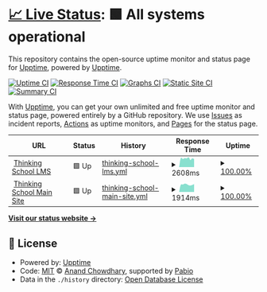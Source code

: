 # [📈 Live Status](https://demo.upptime.js.org): <!--live status--> **🟩 All systems operational**

This repository contains the open-source uptime monitor and status page for [Upptime](https://upptime.js.org), powered by [Upptime](https://github.com/upptime/upptime).

[![Uptime CI](https://github.com/upptime/upptime/workflows/Uptime%20CI/badge.svg)](https://github.com/upptime/upptime/actions?query=workflow%3A%22Uptime+CI%22)
[![Response Time CI](https://github.com/upptime/upptime/workflows/Response%20Time%20CI/badge.svg)](https://github.com/upptime/upptime/actions?query=workflow%3A%22Response+Time+CI%22)
[![Graphs CI](https://github.com/upptime/upptime/workflows/Graphs%20CI/badge.svg)](https://github.com/upptime/upptime/actions?query=workflow%3A%22Graphs+CI%22)
[![Static Site CI](https://github.com/upptime/upptime/workflows/Static%20Site%20CI/badge.svg)](https://github.com/upptime/upptime/actions?query=workflow%3A%22Static+Site+CI%22)
[![Summary CI](https://github.com/upptime/upptime/workflows/Summary%20CI/badge.svg)](https://github.com/upptime/upptime/actions?query=workflow%3A%22Summary+CI%22)

With [Upptime](https://upptime.js.org), you can get your own unlimited and free uptime monitor and status page, powered entirely by a GitHub repository. We use [Issues](https://github.com/upptime/upptime/issues) as incident reports, [Actions](https://github.com/upptime/upptime/actions) as uptime monitors, and [Pages](https://demo.upptime.js.org) for the status page.

<!--start: status pages-->
<!-- This summary is generated by Upptime (https://github.com/upptime/upptime) -->
<!-- Do not edit this manually, your changes will be overwritten -->
<!-- prettier-ignore -->
| URL | Status | History | Response Time | Uptime |
| --- | ------ | ------- | ------------- | ------ |
| <img alt="" src="https://icons.duckduckgo.com/ip3/lms.thinkingschool.vn.ico" height="13"> [Thinking School LMS](https://lms.thinkingschool.vn) | 🟩 Up | [thinking-school-lms.yml](https://github.com/thinkingschool/upptime/commits/HEAD/history/thinking-school-lms.yml) | <details><summary><img alt="Response time graph" src="./graphs/thinking-school-lms/response-time-week.png" height="20"> 2608ms</summary><br><a href="https://upptime.github.io/upptime/history/thinking-school-lms"><img alt="Response time 2608" src="https://img.shields.io/endpoint?url=https%3A%2F%2Fraw.githubusercontent.com%2Fthinkingschool%2Fupptime%2FHEAD%2Fapi%2Fthinking-school-lms%2Fresponse-time.json"></a><br><a href="https://upptime.github.io/upptime/history/thinking-school-lms"><img alt="24-hour response time 2608" src="https://img.shields.io/endpoint?url=https%3A%2F%2Fraw.githubusercontent.com%2Fthinkingschool%2Fupptime%2FHEAD%2Fapi%2Fthinking-school-lms%2Fresponse-time-day.json"></a><br><a href="https://upptime.github.io/upptime/history/thinking-school-lms"><img alt="7-day response time 2608" src="https://img.shields.io/endpoint?url=https%3A%2F%2Fraw.githubusercontent.com%2Fthinkingschool%2Fupptime%2FHEAD%2Fapi%2Fthinking-school-lms%2Fresponse-time-week.json"></a><br><a href="https://upptime.github.io/upptime/history/thinking-school-lms"><img alt="30-day response time 2608" src="https://img.shields.io/endpoint?url=https%3A%2F%2Fraw.githubusercontent.com%2Fthinkingschool%2Fupptime%2FHEAD%2Fapi%2Fthinking-school-lms%2Fresponse-time-month.json"></a><br><a href="https://upptime.github.io/upptime/history/thinking-school-lms"><img alt="1-year response time 2608" src="https://img.shields.io/endpoint?url=https%3A%2F%2Fraw.githubusercontent.com%2Fthinkingschool%2Fupptime%2FHEAD%2Fapi%2Fthinking-school-lms%2Fresponse-time-year.json"></a></details> | <details><summary><a href="https://upptime.github.io/upptime/history/thinking-school-lms">100.00%</a></summary><a href="https://upptime.github.io/upptime/history/thinking-school-lms"><img alt="All-time uptime 100.00%" src="https://img.shields.io/endpoint?url=https%3A%2F%2Fraw.githubusercontent.com%2Fthinkingschool%2Fupptime%2FHEAD%2Fapi%2Fthinking-school-lms%2Fuptime.json"></a><br><a href="https://upptime.github.io/upptime/history/thinking-school-lms"><img alt="24-hour uptime 100.00%" src="https://img.shields.io/endpoint?url=https%3A%2F%2Fraw.githubusercontent.com%2Fthinkingschool%2Fupptime%2FHEAD%2Fapi%2Fthinking-school-lms%2Fuptime-day.json"></a><br><a href="https://upptime.github.io/upptime/history/thinking-school-lms"><img alt="7-day uptime 100.00%" src="https://img.shields.io/endpoint?url=https%3A%2F%2Fraw.githubusercontent.com%2Fthinkingschool%2Fupptime%2FHEAD%2Fapi%2Fthinking-school-lms%2Fuptime-week.json"></a><br><a href="https://upptime.github.io/upptime/history/thinking-school-lms"><img alt="30-day uptime 100.00%" src="https://img.shields.io/endpoint?url=https%3A%2F%2Fraw.githubusercontent.com%2Fthinkingschool%2Fupptime%2FHEAD%2Fapi%2Fthinking-school-lms%2Fuptime-month.json"></a><br><a href="https://upptime.github.io/upptime/history/thinking-school-lms"><img alt="1-year uptime 100.00%" src="https://img.shields.io/endpoint?url=https%3A%2F%2Fraw.githubusercontent.com%2Fthinkingschool%2Fupptime%2FHEAD%2Fapi%2Fthinking-school-lms%2Fuptime-year.json"></a></details>
| <img alt="" src="https://icons.duckduckgo.com/ip3/thinkingschool.vn.ico" height="13"> [Thinking School Main Site](https://thinkingschool.vn) | 🟩 Up | [thinking-school-main-site.yml](https://github.com/thinkingschool/upptime/commits/HEAD/history/thinking-school-main-site.yml) | <details><summary><img alt="Response time graph" src="./graphs/thinking-school-main-site/response-time-week.png" height="20"> 1914ms</summary><br><a href="https://upptime.github.io/upptime/history/thinking-school-main-site"><img alt="Response time 1914" src="https://img.shields.io/endpoint?url=https%3A%2F%2Fraw.githubusercontent.com%2Fthinkingschool%2Fupptime%2FHEAD%2Fapi%2Fthinking-school-main-site%2Fresponse-time.json"></a><br><a href="https://upptime.github.io/upptime/history/thinking-school-main-site"><img alt="24-hour response time 1914" src="https://img.shields.io/endpoint?url=https%3A%2F%2Fraw.githubusercontent.com%2Fthinkingschool%2Fupptime%2FHEAD%2Fapi%2Fthinking-school-main-site%2Fresponse-time-day.json"></a><br><a href="https://upptime.github.io/upptime/history/thinking-school-main-site"><img alt="7-day response time 1914" src="https://img.shields.io/endpoint?url=https%3A%2F%2Fraw.githubusercontent.com%2Fthinkingschool%2Fupptime%2FHEAD%2Fapi%2Fthinking-school-main-site%2Fresponse-time-week.json"></a><br><a href="https://upptime.github.io/upptime/history/thinking-school-main-site"><img alt="30-day response time 1914" src="https://img.shields.io/endpoint?url=https%3A%2F%2Fraw.githubusercontent.com%2Fthinkingschool%2Fupptime%2FHEAD%2Fapi%2Fthinking-school-main-site%2Fresponse-time-month.json"></a><br><a href="https://upptime.github.io/upptime/history/thinking-school-main-site"><img alt="1-year response time 1914" src="https://img.shields.io/endpoint?url=https%3A%2F%2Fraw.githubusercontent.com%2Fthinkingschool%2Fupptime%2FHEAD%2Fapi%2Fthinking-school-main-site%2Fresponse-time-year.json"></a></details> | <details><summary><a href="https://upptime.github.io/upptime/history/thinking-school-main-site">100.00%</a></summary><a href="https://upptime.github.io/upptime/history/thinking-school-main-site"><img alt="All-time uptime 100.00%" src="https://img.shields.io/endpoint?url=https%3A%2F%2Fraw.githubusercontent.com%2Fthinkingschool%2Fupptime%2FHEAD%2Fapi%2Fthinking-school-main-site%2Fuptime.json"></a><br><a href="https://upptime.github.io/upptime/history/thinking-school-main-site"><img alt="24-hour uptime 100.00%" src="https://img.shields.io/endpoint?url=https%3A%2F%2Fraw.githubusercontent.com%2Fthinkingschool%2Fupptime%2FHEAD%2Fapi%2Fthinking-school-main-site%2Fuptime-day.json"></a><br><a href="https://upptime.github.io/upptime/history/thinking-school-main-site"><img alt="7-day uptime 100.00%" src="https://img.shields.io/endpoint?url=https%3A%2F%2Fraw.githubusercontent.com%2Fthinkingschool%2Fupptime%2FHEAD%2Fapi%2Fthinking-school-main-site%2Fuptime-week.json"></a><br><a href="https://upptime.github.io/upptime/history/thinking-school-main-site"><img alt="30-day uptime 100.00%" src="https://img.shields.io/endpoint?url=https%3A%2F%2Fraw.githubusercontent.com%2Fthinkingschool%2Fupptime%2FHEAD%2Fapi%2Fthinking-school-main-site%2Fuptime-month.json"></a><br><a href="https://upptime.github.io/upptime/history/thinking-school-main-site"><img alt="1-year uptime 100.00%" src="https://img.shields.io/endpoint?url=https%3A%2F%2Fraw.githubusercontent.com%2Fthinkingschool%2Fupptime%2FHEAD%2Fapi%2Fthinking-school-main-site%2Fuptime-year.json"></a></details>

<!--end: status pages-->

[**Visit our status website →**](https://demo.upptime.js.org)

## 📄 License

- Powered by: [Upptime](https://github.com/upptime/upptime)
- Code: [MIT](./LICENSE) © [Anand Chowdhary](https://anandchowdhary.com), supported by [Pabio](https://pabio.com)
- Data in the `./history` directory: [Open Database License](https://opendatacommons.org/licenses/odbl/1-0/)
